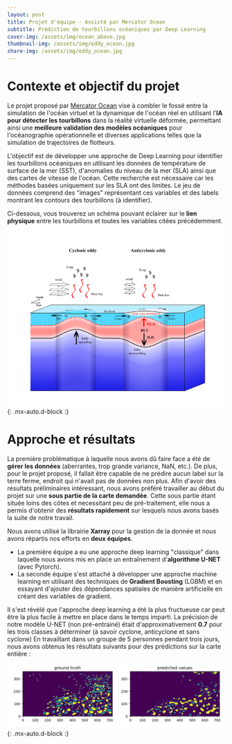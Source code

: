 ```yaml
---
layout: post
title: Projet d'équipe - Assisté par Mercator Ocean
subtitle: Prédiction de tourbillons océaniques par Deep Learning
cover-img: /assets/img/ocean_above.jpg
thumbnail-img: /assets/img/eddy_ocean.jpg
share-img: /assets/img/eddy_ocean.jpg
---
```


# Contexte et objectif du projet

Le projet proposé par [Mercator Ocean](https://www.kaggle.com/competitions/ocean-eddy-detection/overview) vise à combler le fossé entre la simulation de l'océan virtuel et la dynamique de l'océan réel en utilisant l'**IA pour détecter les tourbillons** dans la réalité virtuelle déformée, permettant ainsi une **meilleure validation des modèles océaniques** pour l'océanographie opérationnelle et diverses applications telles que la simulation de trajectoires de flotteurs.

L'objectif est de développer une approche de Deep Learning pour identifier les tourbillons océaniques en utilisant les données de température de surface de la mer (SST), d'anomalies du niveau de la mer (SLA) ainsi que des cartes de vitesse de l'océan. Cette recherche est nécessaire car les méthodes basées uniquement sur les SLA ont des limites. Le jeu de données comprend des "images" représentant ces variables et des labels montrant les contours des tourbillons (à identifier).

Ci-dessous, vous trouverez un schéma pouvant éclairer sur le **lien physique** entre les tourbillons et toutes les variables citées précédemment.
![eddy_effets.png](../assets/img/eddy_effets.png){: .mx-auto.d-block :}


# Approche et résultats

La première problématique à laquelle nous avons dû faire face a été de **gérer les données** (aberrantes, trop grande variance, NaN, etc.). 
De plus, pour le projet proposé, il fallait être capable de ne prédire aucun label sur la terre ferme, endroit qui n'avait pas de données non plus.
Afin d'avoir des résultats préliminaires intéressant, nous avons préféré travailler au début du projet sur une **sous partie de la carte demandée**. Cette sous partie étant située loins des côtes et necessitant peu de pré-traitement, elle nous a permis d'obtenir des **résultats rapidement** sur lesquels nous avons basés la suite de notre travail.

Nous avons utilisé la librairie **Xarray** pour la gestion de la donnée et nous avons répartis nos efforts en **deux équipes**. 
- La première équipe a eu une approche deep learning "classique" dans laquelle nous avons mis en place un entraînement d'**algorithme U-NET** (avec Pytorch). 
- La seconde équipe s'est attaché à développer une approche machine learning en utilisant des techniques de **Gradient Boosting** (LGBM) et en essayant d'ajouter des dépendances spatiales de manière artificielle en créant des variables de gradient.

Il s'est révélé que l'approche deep learning a été la plus fructueuse car peut être la plus facile à mettre en place dans le temps imparti. La précision de notre modèle U-NET (non pré-entrainé) était d'approximativement **0.7** pour les trois classes à déterminer (à savoir cyclone, anticyclone et sans cyclone)
En travaillant dans un groupe de 5 personnes pendant trois jours, nous avons obtenus les résultats suivants pour des prédictions sur la carte entière :

![result_eddy.png](../assets/img/result_eddy.png){: .mx-auto.d-block :}

